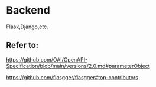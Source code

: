 # Backend
Flask,Django,etc.
## Refer to:

https://github.com/OAI/OpenAPI-Specification/blob/main/versions/2.0.md#parameterObject

https://github.com/flasgger/flasgger#top-contributors
